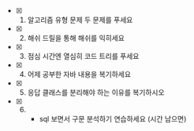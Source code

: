 

- [x] 1. 알고리즘 유형 문제 두 문제를 푸세요
- [x] 2. 해쉬 드릴을 통해 해쉬를 익히세요
- [x] 3. 점심 시간엔 열심히 코드 트리를 푸세요
- [x] 4. 어제 공부한 자바 내용을 복기하세요
- [x] 5. 응답 클래스를 분리해야 하는 이유를 복기하시오 
- [x] 6. + sql 보면서 구문 분석하기 연습하세요 (시간 남으면)
